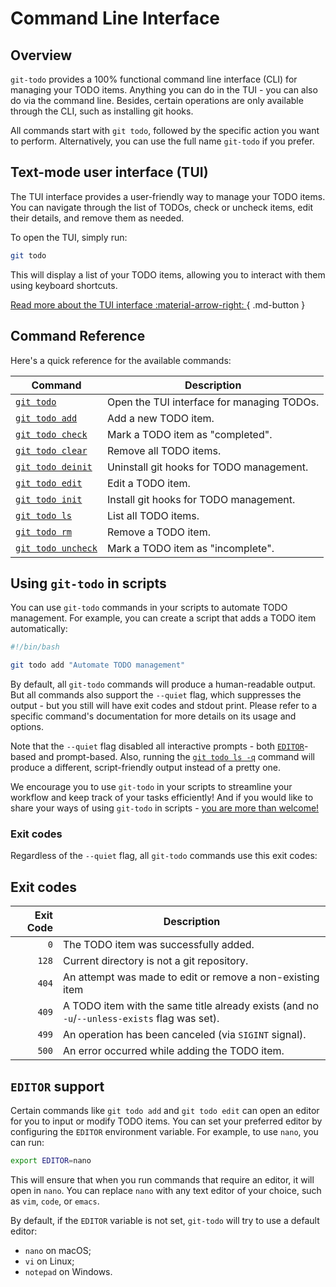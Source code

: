 # Command Line Interface

## Overview

`git-todo` provides a 100% functional command line interface (CLI) for managing your TODO items.
Anything you can do in the TUI - you can also do via the command line.
Besides, certain operations are only available through the CLI, such as installing git hooks.

All commands start with `git todo`, followed by the specific action you want to perform.
Alternatively, you can use the full name `git-todo` if you prefer.

## Text-mode user interface (TUI)

The TUI interface provides a user-friendly way to manage your TODO items.
You can navigate through the list of TODOs, check or uncheck items, edit their details, and remove them as needed.

To open the TUI, simply run:

```bash
git todo
```

This will display a list of your TODO items, allowing you to interact with them using keyboard shortcuts.

[Read more about the TUI interface :material-arrow-right: ](../tui.md){ .md-button }

## Command Reference

Here's a quick reference for the available commands:

| Command                          | Description                                |
| -------------------------------- | ------------------------------------------ |
| [`git todo`](../tui.md)          | Open the TUI interface for managing TODOs. |
| [`git todo add`](add.md)         | Add a new TODO item.                       |
| [`git todo check`](check.md)     | Mark a TODO item as "completed".           |
| [`git todo clear`](clear.md)     | Remove all TODO items.                     |
| [`git todo deinit`](deinit.md)   | Uninstall git hooks for TODO management.   |
| [`git todo edit`](edit.md)       | Edit a TODO item.                          |
| [`git todo init`](init.md)       | Install git hooks for TODO management.     |
| [`git todo ls`](ls.md)           | List all TODO items.                       |
| [`git todo rm`](rm.md)           | Remove a TODO item.                        |
| [`git todo uncheck`](uncheck.md) | Mark a TODO item as "incomplete".          |

## Using `git-todo` in scripts

You can use `git-todo` commands in your scripts to automate TODO management.
For example, you can create a script that adds a TODO item automatically:

```bash
#!/bin/bash

git todo add "Automate TODO management"
```

By default, all `git-todo` commands will produce a human-readable output.
But all commands also support the `--quiet` flag, which suppresses the output - but you still will have exit codes and stdout print.
Please refer to a specific command's documentation for more details on its usage and options.

Note that the `--quiet` flag disabled all interactive prompts - both [`EDITOR`](#editor-support)-based and prompt-based.
Also, running the [`git todo ls -q`](./ls.md) command will produce a different, script-friendly output instead of a pretty one.

We encourage you to use `git-todo` in your scripts to streamline your workflow and keep track of your tasks efficiently!
And if you would like to share your ways of using `git-todo` in
scripts - [you are more than welcome!](https://github.com/kapitanov/git-todo/issues/new?label=feedback)

### Exit codes

Regardless of the `--quiet` flag, all `git-todo` commands use this exit codes:

## Exit codes

| Exit Code | Description                                                                                  |
| --------: | -------------------------------------------------------------------------------------------- |
|       `0` | The TODO item was successfully added.                                                        |
|     `128` | Current directory is not a git repository.                                                   |
|     `404` | An attempt was made to edit or remove a non-existing item                                    |
|     `409` | A TODO item with the same title already exists (and no `-u`/`--unless-exists` flag was set). |
|     `499` | An operation has been canceled (via `SIGINT` signal).                                        |
|     `500` | An error occurred while adding the TODO item.                                                |

## `EDITOR` support

Certain commands like `git todo add` and `git todo edit` can open an editor for you to input or modify TODO items.
You can set your preferred editor by configuring the `EDITOR` environment variable. For example, to use `nano`, you can run:

```bash
export EDITOR=nano
```

This will ensure that when you run commands that require an editor, it will open in `nano`.
You can replace `nano` with any text editor of your choice, such as `vim`, `code`, or `emacs`.

By default, if the `EDITOR` variable is not set, `git-todo` will try to use a default editor:

- `nano` on macOS;
- `vi` on Linux;
- `notepad` on Windows.
